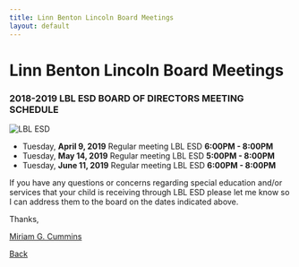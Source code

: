 ```yaml
---
title: Linn Benton Lincoln Board Meetings
layout: default
---
```


# Linn Benton Lincoln Board Meetings

### 2018-2019 LBL ESD BOARD OF DIRECTORS MEETING SCHEDULE

![LBL ESD]({{site.baseurl}}/assets/lblesd.png)

* Tuesday, **April 9, 2019** Regular meeting LBL ESD **6:00PM - 8:00PM**
* Tuesday, **May 14, 2019** Regular meeting LBL ESD **5:00PM - 8:00PM**
* Tuesday, **June 11, 2019** Regular meeting LBL ESD **6:00PM - 8:00PM**

If you have any questions or concerns regarding special education and/or services that your child is receiving through LBL ESD please let me know so I can address them to the board on the dates indicated above.

Thanks,

[Miriam G. Cummins](https://www.miriamgcummins.com)

[Back](https://miriamgcummins.com)